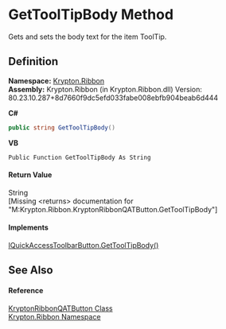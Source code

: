 # GetToolTipBody Method


Gets and sets the body text for the item ToolTip.



## Definition
**Namespace:** <a href="1e9bc734-cff9-e9b8-f013-94cdac669794.md">Krypton.Ribbon</a>  
**Assembly:** Krypton.Ribbon (in Krypton.Ribbon.dll) Version: 80.23.10.287+8d7660f9dc5efd033fabe008ebfb904beab6d444

**C#**
``` C#
public string GetToolTipBody()
```
**VB**
``` VB
Public Function GetToolTipBody As String
```



#### Return Value
String  
\[Missing &lt;returns&gt; documentation for "M:Krypton.Ribbon.KryptonRibbonQATButton.GetToolTipBody"\]

#### Implements
<a href="120c04b1-eeda-d1ea-ee70-7ef89bb0b3d2.md">IQuickAccessToolbarButton.GetToolTipBody()</a>  


## See Also


#### Reference
<a href="46639fb1-b6a2-c27c-c5de-d80f81cf787d.md">KryptonRibbonQATButton Class</a>  
<a href="1e9bc734-cff9-e9b8-f013-94cdac669794.md">Krypton.Ribbon Namespace</a>  
